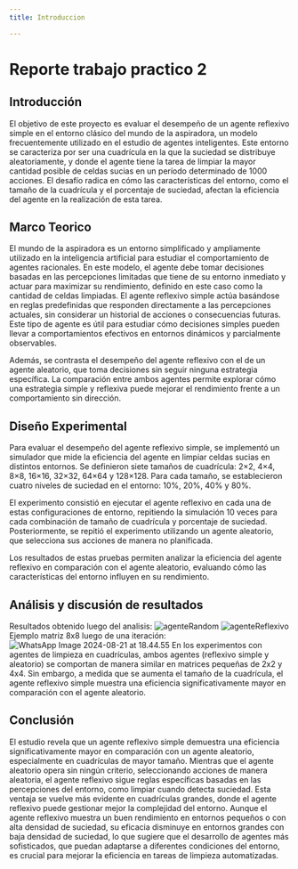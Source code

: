 ```yaml
---
title: Introduccion

---
```


# Reporte trabajo practico 2
## Introducción

El objetivo de este proyecto es evaluar el desempeño de un agente reflexivo simple en el entorno clásico del mundo de la aspiradora, un modelo frecuentemente utilizado en el estudio de agentes inteligentes. Este entorno se caracteriza por ser una cuadrícula en la que la suciedad se distribuye aleatoriamente, y donde el agente tiene la tarea de limpiar la mayor cantidad posible de celdas sucias en un período determinado de 1000 acciones. El desafío radica en cómo las características del entorno, como el tamaño de la cuadrícula y el porcentaje de suciedad, afectan la eficiencia del agente en la realización de esta tarea.
## Marco Teorico

El mundo de la aspiradora es un entorno simplificado y ampliamente utilizado en la inteligencia artificial para estudiar el comportamiento de agentes racionales. En este modelo, el agente debe tomar decisiones basadas en las percepciones limitadas que tiene de su entorno inmediato y actuar para maximizar su rendimiento, definido en este caso como la cantidad de celdas limpiadas. El agente reflexivo simple actúa basándose en reglas predefinidas que responden directamente a las percepciones actuales, sin considerar un historial de acciones o consecuencias futuras. Este tipo de agente es útil para estudiar cómo decisiones simples pueden llevar a comportamientos efectivos en entornos dinámicos y parcialmente observables.

Además, se contrasta el desempeño del agente reflexivo con el de un agente aleatorio, que toma decisiones sin seguir ninguna estrategia específica. La comparación entre ambos agentes permite explorar cómo una estrategia simple y reflexiva puede mejorar el rendimiento frente a un comportamiento sin dirección.
## Diseño Experimental

Para evaluar el desempeño del agente reflexivo simple, se implementó un simulador que mide la eficiencia del agente en limpiar celdas sucias en distintos entornos. Se definieron siete tamaños de cuadrícula: 2×2, 4×4, 8×8, 16×16, 32×32, 64×64 y 128×128. Para cada tamaño, se establecieron cuatro niveles de suciedad en el entorno: 10%, 20%, 40% y 80%.

El experimento consistió en ejecutar el agente reflexivo en cada una de estas configuraciones de entorno, repitiendo la simulación 10 veces para cada combinación de tamaño de cuadrícula y porcentaje de suciedad. Posteriormente, se repitió el experimento utilizando un agente aleatorio, que selecciona sus acciones de manera no planificada.

Los resultados de estas pruebas permiten analizar la eficiencia del agente reflexivo en comparación con el agente aleatorio, evaluando cómo las características del entorno influyen en su rendimiento.
## Análisis y discusión de resultados
Resultados obtenido luego del analisis:
![agenteRandom](https://hackmd.io/_uploads/r1xDikno0.png)
![agenteReflexivo](https://hackmd.io/_uploads/HJxPoy2sR.png)
Ejemplo matriz 8x8 luego de una iteración:
![WhatsApp Image 2024-08-21 at 18.44.55](https://hackmd.io/_uploads/rycbnyhiR.jpg)
En los experimentos con agentes de limpieza en cuadrículas, ambos agentes (reflexivo simple y aleatorio) se comportan de manera similar en matrices pequeñas de 2x2 y 4x4. Sin embargo, a medida que se aumenta el tamaño de la cuadrícula, el agente reflexivo simple muestra una eficiencia significativamente mayor en comparación con el agente aleatorio.
## Conclusión

El estudio revela que un agente reflexivo simple demuestra una eficiencia significativamente mayor en comparación con un agente aleatorio, especialmente en cuadrículas de mayor tamaño. Mientras que el agente aleatorio opera sin ningún criterio, seleccionando acciones de manera aleatoria, el agente reflexivo sigue reglas específicas basadas en las percepciones del entorno, como limpiar cuando detecta suciedad. Esta ventaja se vuelve más evidente en cuadrículas grandes, donde el agente reflexivo puede gestionar mejor la complejidad del entorno. Aunque el agente reflexivo muestra un buen rendimiento en entornos pequeños o con alta densidad de suciedad, su eficacia disminuye en entornos grandes con baja densidad de suciedad, lo que sugiere que el desarrollo de agentes más sofisticados, que puedan adaptarse a diferentes condiciones del entorno, es crucial para mejorar la eficiencia en tareas de limpieza automatizadas.